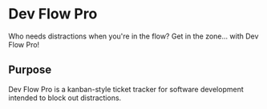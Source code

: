 # Dev Flow Pro

Who needs distractions when you're in the flow? Get in the zone... with Dev Flow Pro!

## Purpose

Dev Flow Pro is a kanban-style ticket tracker for software development intended to block out distractions.
